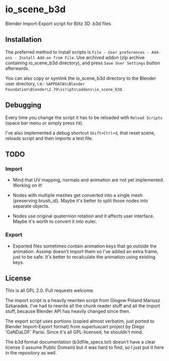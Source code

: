 # io_scene_b3d

Blender Import-Export script for Blitz 3D .b3d files

## Installation

The preferred method to install scripts is `File - User preferences - Add-ons - Install Add-on from File`.
Use archived addon (zip archive containing io_scene_b3d directory), and press 
`Save User Settings` button afterwards.

You can also copy or symlink the io_scene_b3d directory to the Blender user directory, i.e.:
`%APPDATA%\Blender Foundation\Blender\2.79\scripts\addons\io_scene_b3d`.

## Debugging

Every time you change the script it has to be reloaded with `Reload Scripts` (space bar menu or simply press `F8`).

I've also implemented a debug shortcut `Shift+Ctrl+d`, that reset scene, reloads script and then imports a test file.

## TODO

### Import

* Mind that UV mapping, normals and animation are not yet implemented. Working on it!

* Nodes with multiple meshes get converted into a single mesh (preserving brush_id).
Maybe it's better to split those nodes into separate objects.

* Nodes use original quaternion rotation and it affects user interface.
Maybe it's worth to convert it into euler.

### Export

* Exported files sometimes contain animation keys that go outside the animation.
Assimp doesn't import them so I've added an extra frame, just to be safe.
It's better to recalculate the animation using existing keys.

## License

This is all GPL 2.0. Pull requests welcome.

The import script is a heavily rewriten script from Glogow Poland Mariusz Szkaradek.
I've had to rewrite all the chunk reader stuff and all the import stuff, because Blender API
has heavily changed since then.

The export script uses portions (copied almost verbatim, just ported to Blender Import-Export format)
from supertuxcart project by Diego 'GaNDaLDF' Parisi. Since it's all GPL-licensed, he shouldn't mind.

The b3d format documentation (b3dfile_specs.txt) doesn't have a clear license (I assume Public Domain)
but it was hard to find, so I just put it here in the repository as well.

